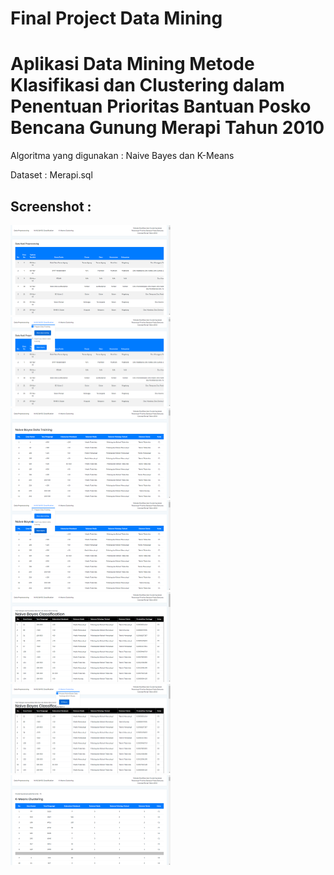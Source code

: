 # Final Project Data Mining
# Aplikasi Data Mining Metode Klasifikasi dan Clustering dalam Penentuan Prioritas Bantuan Posko Bencana Gunung Merapi Tahun 2010

Algoritma yang digunakan : Naive Bayes dan K-Means

Dataset : Merapi.sql

## Screenshot : 
<img src="https://github.com/16110274/datmin/blob/master/screenshot/1.png" width="256">&nbsp;
<img src="https://github.com/16110274/datmin/blob/master/screenshot/2.png" width="256">&nbsp;
<img src="https://github.com/16110274/datmin/blob/master/screenshot/3.png" width="256">&nbsp;
<img src="https://github.com/16110274/datmin/blob/master/screenshot/4.png" width="256">&nbsp;
<img src="https://github.com/16110274/datmin/blob/master/screenshot/5.png" width="256">&nbsp;
<img src="https://github.com/16110274/datmin/blob/master/screenshot/6.png" width="256">&nbsp;
<img src="https://github.com/16110274/datmin/blob/master/screenshot/7.png" width="256">
